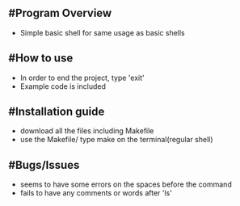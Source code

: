 #Program Overview
---
* Simple basic shell for same usage as basic shells

#How to use
---
* In order to end the project, type 'exit'
* Example code is included

#Installation guide
---
* download all the files including Makefile
* use the Makefile/ type make on the terminal(regular shell)

#Bugs/Issues
---
* seems to have some errors on the spaces before the command
* fails to have any comments or words after 'ls'

